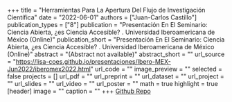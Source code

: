 +++
title = "Herramientas Para La Apertura Del Flujo de Investigación Científica"
date = "2022-06-01"
authors = ["Juan-Carlos Castillo"]
publication_types = ["8"]
publication = "Presentación En El Seminario: Ciencia Abierta, ¿es Ciencia Accesible? . Universidad Iberoamericana de México  (Online)"
publication_short = "Presentación En El Seminario: Ciencia Abierta, ¿es Ciencia Accesible? . Universidad Iberoamericana de México  (Online)"
abstract = "(Abstract not available)"
abstract_short = ""
url_source = "https://lisa-coes.github.io/presentaciones/Ibero-MEX-Jun2022/iberomex2022.html"
url_code = ""
image_preview = ""
selected = false
projects = []
url_pdf = ""
url_preprint = ""
url_dataset = ""
url_project = ""
url_slides = ""
url_video = ""
url_poster = ""
math = true
highlight = true
[header]
image = ""
caption = ""
+++
[Github Repo](https://github.com/lisa-coes/presentaciones)
